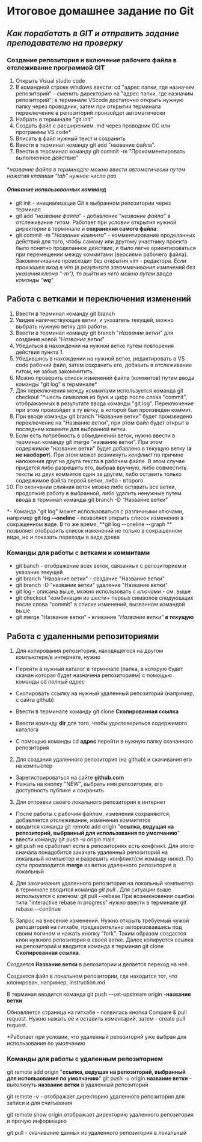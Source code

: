 # Итоговое домашнее задание по Git
## *Как поработать в GIT и __отправить задание преподавателю на проверку__*
### Создание репозитория и включение рабочего файла в отслеживание программой GIT
1. Открыть Visual studio code
2.  В командной строке windows ввести:
cd "адрес папки, где назначим репозиторий" - сменить директорию на "адрес папки, где назначим репозиторий"; в терминале VScode достаточно открыть нужную папку через проводник, затем при открытии терминала переключение в репозиторий произойдет автоматически
3. Набрать в терминале "git init"
4. Создать файл с расширением .md через проводник ОС или программы VS code*
5. Вписать в файл нужный текст и сохранить
6. Ввести в терминал команду git add "название файла". 
7. Ввести в терсминал команду git commit -m "Прокомментировать выполненное действие"

*_название файла в терминадле можно ввести автоматически путем нажатия клавиши "tab" нужное число раз_

#### *Описание использованных комманд*
* git init - инициализация Git в выбранном репозитории через терминал
* git add "_название файла_" - добавление "_название файла_" в отслеживание гитом. Работает при условии открытия нужной директории в терминале и **сохранения самого файла**.
* git commit -m "_Название коммита_" - комментирование проделанных действий для того, чтобы самому или другому участнику проекта было понятно проделанное действие, и было легче ориентироваться при перемещении между коммитами (версиями рабочего файла). Закоммичивание происходит без открытия vim - редактора. 
*Если произошел вход в vim (в результате закоммичивания изменений без указания ключа "-m"), то выйти из него можно путем ввода команды
"**wq**"*

## Работа с ветками и переключения изменений

1. Ввести в терминал команду git branch
2. Увидев наличествующие ветки, и указатель текущей, можно выбрать нужную ветку для работы.
3. Ввести в терминал команду git branch "_Название ветки_" для создания новой "_Название ветки_"
4. Убедиться в нахождении на нужной ветке путем повторения действия пункта 1.
5. Убедившись в нахождении на нужной ветке, редактировать в VS code рабочий файл, затем сохранить его, добавить в отслеживание гитом, не забыв закоммитить.
6. Можно проверить список изменений файла (коммитов) путем ввода команды "git log" в терминале*
7. Для переключения между коммитами используется команда git checkout "*шесть символов из букв и цифр после слова "commit", отображаемых в результате ввода команды "git log". Переключение при этом произойдет в ту ветку, в которой был произведен коммит.
8. При вводе команды git branch "Название ветки" будет произведено переключение на "Название ветки", при этом файл будет открыт в последнем коммите для выбранной ветки.
9. Если есть потребность в объединении веток, нужно ввести в терминал команду git merge "название ветки". При этом  содержимое "название ветки" будет добавлено в текущую ветку (__а не наоборот__). При этом может возникнуть _конфликт_ по причине наложения друг на друга текста в рабочем файле. В этом случае придется либо разрешить его, выбрав вручную, либо совместить тексты из двух коммитов один за другим, либо оставить только содержимое файла первой ветки, либо - второго.
10. По окончании слияния веток можно либо оставить все ветки, продолжив работу в выбранной, либо удалить ненужные путем ввода в терминал команды git branch -D "Название ветки"

*- Команда "git log" может использоваться с различными ключами, например **git log --oneline** - позволяет открыть список изменений в сокращенном виде. В то же время, **git log --oneline --graph ** позволяет отобразить список изменений не только в сокращенном виде, но и показать переходы в виде древа

### Команды для работы с ветками и коммитами
* git banch - отображение всех веток, связанных с репозиторием и указание текущей
* git branch "Название ветки" - создание "Название ветки"
* git branch -D "название ветки" удаление "Название ветки"
* git log - описана выше, можно использовать с *ключами* - см. выше
* git checkout "комбинация из шести+ первых символов следуюшщих после слова "commit" в списке изменений, вызванном командой выше
* git merge "Название ветки" - вливание _"Название ветки"_  __*в текущую*__

## Работа с удаленными репозиториями

1. Для копирования репозитория, находящегося на другом компьютере/в интернете, нужно

* Перейти в нужный каталог в терминале (папка, в которую будет скачан которая будет назначена репозиторием) с помощью команды cd *полный адрес*

* Скопировать ссылку на нужный удаленный репозиторий (например, с сайта github)
* Ввести в терминале команду git clone **Скопированная ссылка**

* Ввести команду **dir** для того, чтобы удостовериться содержимого каталога

* С помощью команды cd **адрес** перейти в нужную папку скачанного репозитория

2. Для создания удаленного репозитория (на github) и скачивания его на компьютер

* Зарегистрироваться на сайте **github.com**
* Нажать на кнопку "NEW", выбрать имя репозитория, его доступность публике и сохранить

3. Для отправки своего локального репозитория в интернет
* После работы с рабочим файлом, изменения сохраняются, добавляется отслеживание, изменения коммитятся
* вводится команда git remote add origin "**ссылка, ведущая на репозиторий, выбранный для использования по умолчанию**"
* ввести команду git push -u origin main
* git push не сработает если в репозиториях есть конфликт. Для этого сначала понадобится закачать удаленный репозиторий на локальный компьютер и разрешить конфликт(см команду ниже). По сути производится **merge** из ветки удаленного репозитория в локальный

4. Для закачивания удаленного репозитория на локальный компьютер в терминале вводится команда *git pull* .
Для ситуации выше используется с ключом:
git pull --rebase
При возникновении ошибки типа "interactive rebase in progress" нужно ввести в терминале 
git rebase --continue

5. Запрос на внесение изменений.
Нужно открыть требуемый чужой репозиторий на гитхабе, предварительно авторизовавшись под своим логином и нажать кнопку "fork". Таким образом создастся клон нужного репозитория в своей ветке.
Далее копируется ссылка на репозиторий и вводится команда в терминал git clone **Скопированная ссылка**.

Создается **Название ветки** в репозитории и делается переход на неё.

Создается файл в локальном репозитории, где находится тот, что клонирован, например, Instruction.md

В терминал вводится команда git push --set-upstream origin -**название ветки**

Обновляется страница на гитхабе - появилась кнопка Compare & pull request. Нужно нажать её и оставить коментарий, затем - create pull request.



*Работает при условии, что удаленный репозиторий уже выбран для использования по умолчанию






### Команды для работы с удаленным репозиторием

git remote add origin "**ссылка, ведущая на репозиторий, выбранный для использования по умолчанию**"
git push -u origin **название ветки** - вытолкнуть **название ветки** в удаленный репозиторий

git remote -v - отображает директорию удаленного репозитория для записи и для считывания

git remote show origin отображает директорию удаленного репозитория и прочую информацию

git pull - скачивание данных из удаленного репозитория в локальный




